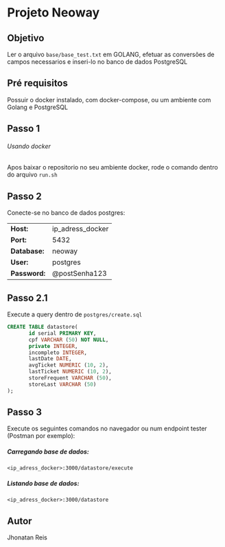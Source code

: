 # Projeto Neoway
## Objetivo
Ler o arquivo `base/base_test.txt` em GOLANG, efetuar as conversões de campos necessarios e inseri-lo no banco de dados PostgreSQL

## Pré requisitos
Possuir o docker instalado, com docker-compose, ou um ambiente com Golang e PostgreSQL

## Passo 1
###### Usando docker 
Apos baixar o repositorio no seu ambiente docker, rode o comando dentro do arquivo `run.sh`

## Passo 2
Conecte-se no banco de dados postgres:

| | |
| - | - |
| **Host:** | ip_adress_docker |
| **Port:** | 5432 |
| **Database:** | neoway |
| **User:** | postgres |
| **Password:** | @postSenha123 |

## Passo 2.1
Execute a query dentro de `postgres/create.sql`

```sql
CREATE TABLE datastore(
	   id serial PRIMARY KEY,
	   cpf VARCHAR (50) NOT NULL,
	   private INTEGER,
	   incompleto INTEGER,
	   lastDate DATE,
	   avgTicket NUMERIC (10, 2),
	   lastTicket NUMERIC (10, 2),
	   storeFrequent VARCHAR (50),
	   storeLast VARCHAR (50)
);
```
## Passo 3
Execute os seguintes comandos no navegador ou num endpoint tester (Postman por exemplo):

##### Carregando base de dados:
``` <ip_adress_docker>:3000/datastore/execute ```
<br>
##### Listando base de dados:
```<ip_adress_docker>:3000/datastore```

## Autor
Jhonatan Reis
